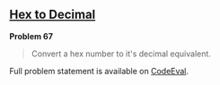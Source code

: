 [Hex to Decimal][ce]
--------------------

**Problem 67**

> Convert a hex number to it's decimal equivalent.

Full problem statement is available on [CodeEval][ce].

[ce]: https://www.codeeval.com/browse/67/
      "View problem statement on CodeEval"
